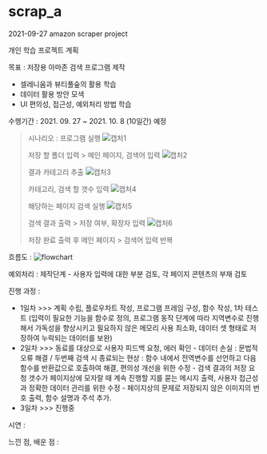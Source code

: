 # scrap_a

2021-09-27 amazon scraper project

개인 학습 프로젝트 계획

목표 : 저장용 아마존 검색 프로그램 제작
- 셀레니움과 뷰티풀숲의 활용 학습
- 데이터 활용 방안 모색
- UI 편의성, 접근성, 예외처리 방법 학습

수행기간 : 2021. 09. 27 ~ 2021. 10. 8 (10일간) 예정

> 시나리오 : 프로그램 실행
> ![캡처1](https://user-images.githubusercontent.com/64139631/134908439-8c471f42-02bb-4268-93ee-ab1e2eba2aac.PNG)
> 
> 저장 할 폴더 입력 > 메인 페이지, 검색어 입력 
> ![캡처2](https://user-images.githubusercontent.com/64139631/134908601-ed05b383-ae6c-4ae0-8a6f-2188b5646392.PNG)
> 
> 결과 카테고리 추출 
> ![캡처3](https://user-images.githubusercontent.com/64139631/134908678-e11850a8-cbc4-4bd1-89b6-deaf7cff5ab6.PNG)
> 
> 카테고리, 검색 할 갯수 입력 
> ![캡처4](https://user-images.githubusercontent.com/64139631/134908768-f67fcfad-7f49-458d-bf42-be3619c7107a.PNG)
> 
> 해당하는 페이지 검색 실행 
> ![캡처5](https://user-images.githubusercontent.com/64139631/134908812-8b922c78-a15d-451e-aa4b-5ad1b4af42f5.PNG)
> 
> 검색 결과 출력 > 저장 여부, 확장자 입력 
> ![캡처6](https://user-images.githubusercontent.com/64139631/134908859-15883908-7519-4b07-b932-efd160a005e9.PNG)
> 
> 저장 완료 출력 후 메인 페이지 > 검색어 입력 반복

흐름도 : ![flowchart](https://user-images.githubusercontent.com/64139631/134908282-2f69f0f2-bb76-49cb-8be4-d3a09f9f6249.PNG)

예외처리 : 제작단계 - 사용자 입력에 대한 부분 검토, 각 페이지 콘텐츠의 부재 검토

진행 과정 : 
- 1일차 >>> 계획 수립, 플로우차트 작성, 프로그램 프레임 구성, 함수 작성, 1차 테스트 (입력이 필요한 기능을 함수로 정의, 프로그램 동작 단계에 따라 지역변수로 진행해서 가독성을 향상시키고 필요하지 않은 메모리 사용 최소화, 데이터 셋 형태로 저장하여 누락되는 데이터를 보완)
- 2일차 >>> 동료를 대상으로 사용자 피드백 요청, 에러 확인 - 데이터 손실 : 문법적 오류 해결 / 두번째 검색 시 종료되는 현상 : 함수 내에서 전역변수를 선언하고 다음 함수를 반환값으로 호출하여 해결, 편의성 개선을 위한 수정 - 검색 결과의 저장 요청 갯수가 페이지상에 모자랄 때 계속 진행할 지를 묻는 메시지 출력, 사용자 접근성과 정확한 데이터 관리를 위한 수정 - 페이지상의 문제로 저장되지 않은 이미지의 번호 출력, 함수 설명과 주석 추가.
- 3일차 >>> 진행중

시연 :

느낀 점, 배운 점 :
